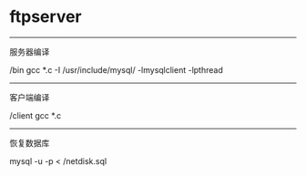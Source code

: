 # ftpserver

----------

服务器编译

/bin
gcc *.c -I /usr/include/mysql/ -lmysqlclient -lpthread

---------

客户端编译

/client
gcc *.c

-------

恢复数据库

mysql -u<username> -p<password> <dbname> < /netdisk.sql
